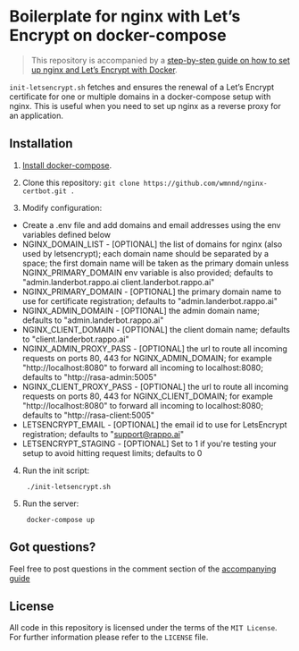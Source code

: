 # Boilerplate for nginx with Let’s Encrypt on docker-compose

> This repository is accompanied by a [step-by-step guide on how to
set up nginx and Let’s Encrypt with Docker](https://medium.com/@pentacent/nginx-and-lets-encrypt-with-docker-in-less-than-5-minutes-b4b8a60d3a71).

`init-letsencrypt.sh` fetches and ensures the renewal of a Let’s
Encrypt certificate for one or multiple domains in a docker-compose
setup with nginx.
This is useful when you need to set up nginx as a reverse proxy for an
application.

## Installation
1. [Install docker-compose](https://docs.docker.com/compose/install/#install-compose).

2. Clone this repository: `git clone https://github.com/wmnnd/nginx-certbot.git .`

3. Modify configuration:
- Create a .env file and add domains and email addresses using the env variables defined below 
- NGINX_DOMAIN_LIST - [OPTIONAL] the list of domains for nginx (also used by letsencrypt); each domain name should be separated by a space; the first domain name will be taken as the primary domain unless NGINX_PRIMARY_DOMAIN env variable is also provided; defaults to "admin.landerbot.rappo.ai client.landerbot.rappo.ai"
- NGINX_PRIMARY_DOMAIN - [OPTIONAL] the primary domain name to use for certificate registration; defaults to "admin.landerbot.rappo.ai"
- NGINX_ADMIN_DOMAIN - [OPTIONAL] the admin domain name; defaults to "admin.landerbot.rappo.ai"
- NGINX_CLIENT_DOMAIN - [OPTIONAL] the client domain name; defaults to "client.landerbot.rappo.ai"
- NGINX_ADMIN_PROXY_PASS - [OPTIONAL] the url to route all incoming requests on ports 80, 443 for NGINX_ADMIN_DOMAIN; for example "http://localhost:8080" to forward all incoming to localhost:8080; defaults to "http://rasa-admin:5005"
- NGINX_CLIENT_PROXY_PASS - [OPTIONAL] the url to route all incoming requests on ports 80, 443 for NGINX_CLIENT_DOMAIN; for example "http://localhost:8080" to forward all incoming to localhost:8080; defaults to "http://rasa-client:5005"
- LETSENCRYPT_EMAIL - [OPTIONAL] the email id to use for LetsEncrypt registration; defaults to "support@rappo.ai"
- LETSENCRYPT_STAGING - [OPTIONAL] Set to 1 if you're testing your setup to avoid hitting request limits; defaults to 0

4. Run the init script:

        ./init-letsencrypt.sh

5. Run the server:

        docker-compose up

## Got questions?
Feel free to post questions in the comment section of the [accompanying guide](https://medium.com/@pentacent/nginx-and-lets-encrypt-with-docker-in-less-than-5-minutes-b4b8a60d3a71)

## License
All code in this repository is licensed under the terms of the `MIT License`. For further information please refer to the `LICENSE` file.
